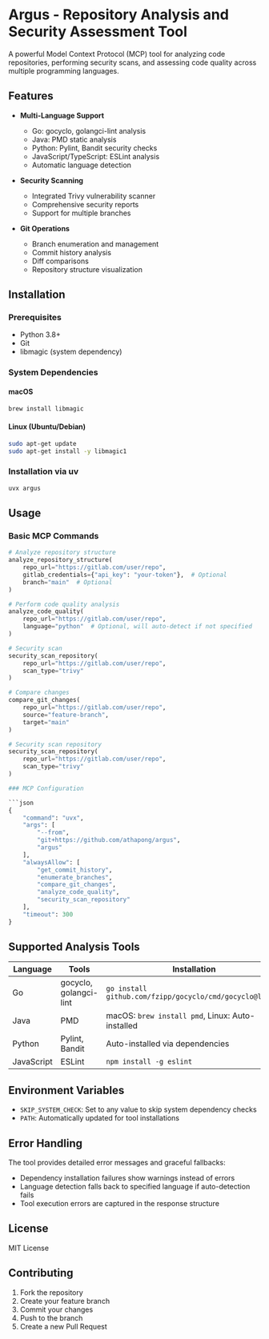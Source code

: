 # Argus - Repository Analysis and Security Assessment Tool

A powerful Model Context Protocol (MCP) tool for analyzing code repositories, performing security scans, and assessing code quality across multiple programming languages.

## Features

- **Multi-Language Support**
  - Go: gocyclo, golangci-lint analysis
  - Java: PMD static analysis
  - Python: Pylint, Bandit security checks
  - JavaScript/TypeScript: ESLint analysis
  - Automatic language detection

- **Security Scanning**
  - Integrated Trivy vulnerability scanner
  - Comprehensive security reports
  - Support for multiple branches

- **Git Operations**
  - Branch enumeration and management
  - Commit history analysis
  - Diff comparisons
  - Repository structure visualization

## Installation

### Prerequisites

- Python 3.8+
- Git
- libmagic (system dependency)

### System Dependencies

#### macOS
```bash
brew install libmagic
```

#### Linux (Ubuntu/Debian)
```bash
sudo apt-get update
sudo apt-get install -y libmagic1
```

### Installation via uv

```bash
uvx argus
```

## Usage

### Basic MCP Commands

```python
# Analyze repository structure
analyze_repository_structure(
    repo_url="https://gitlab.com/user/repo",
    gitlab_credentials={"api_key": "your-token"},  # Optional
    branch="main"  # Optional
)

# Perform code quality analysis
analyze_code_quality(
    repo_url="https://gitlab.com/user/repo",
    language="python"  # Optional, will auto-detect if not specified
)

# Security scan
security_scan_repository(
    repo_url="https://gitlab.com/user/repo",
    scan_type="trivy"
)

# Compare changes
compare_git_changes(
    repo_url="https://gitlab.com/user/repo",
    source="feature-branch",
    target="main"
)

# Security scan repository
security_scan_repository(
    repo_url="https://gitlab.com/user/repo",
    scan_type="trivy"
)

### MCP Configuration

```json
{
    "command": "uvx",
    "args": [
        "--from",
        "git+https://github.com/athapong/argus",
        "argus"
    ],
    "alwaysAllow": [
        "get_commit_history",
        "enumerate_branches",
        "compare_git_changes",
        "analyze_code_quality",
        "security_scan_repository"  
    ],
    "timeout": 300
}
```

## Supported Analysis Tools

| Language   | Tools                    | Installation                                    |
|------------|-------------------------|------------------------------------------------|
| Go         | gocyclo, golangci-lint  | `go install github.com/fzipp/gocyclo/cmd/gocyclo@latest` |
| Java       | PMD                     | macOS: `brew install pmd`, Linux: Auto-installed |
| Python     | Pylint, Bandit         | Auto-installed via dependencies                |
| JavaScript | ESLint                 | `npm install -g eslint`                        |

## Environment Variables

- `SKIP_SYSTEM_CHECK`: Set to any value to skip system dependency checks
- `PATH`: Automatically updated for tool installations

## Error Handling

The tool provides detailed error messages and graceful fallbacks:
- Dependency installation failures show warnings instead of errors
- Language detection falls back to specified language if auto-detection fails
- Tool execution errors are captured in the response structure

## License

MIT License

## Contributing

1. Fork the repository
2. Create your feature branch
3. Commit your changes
4. Push to the branch
5. Create a new Pull Request

